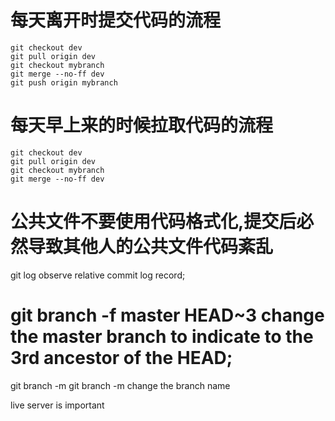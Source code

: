 # <strong>每天离开时提交代码的流程</strong>
```
git checkout dev
git pull origin dev
git checkout mybranch
git merge --no-ff dev
git push origin mybranch
```
# <strong>每天早上来的时候拉取代码的流程</strong>
```
git checkout dev
git pull origin dev
git checkout mybranch
git merge --no-ff dev
```

# 公共文件不要使用代码格式化,提交后必然导致其他人的公共文件代码紊乱

git log   observe relative commit log record;

git branch -f master HEAD~3
change the master branch to indicate to the 3rd ancestor of the HEAD;
=======
git branch -m <oldname> <newname>
git branch -m <newname>
change the branch name

live server is important   